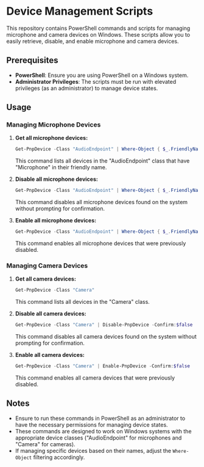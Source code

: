 # Device Management Scripts

This repository contains PowerShell commands and scripts for managing microphone and camera devices on Windows. These scripts allow you to easily retrieve, disable, and enable microphone and camera devices.

## Prerequisites

- **PowerShell**: Ensure you are using PowerShell on a Windows system.
- **Administrator Privileges**: The scripts must be run with elevated privileges (as an administrator) to manage device states.

## Usage

### Managing Microphone Devices

1. **Get all microphone devices:**

   ```powershell
   Get-PnpDevice -Class "AudioEndpoint" | Where-Object { $_.FriendlyName -match "Microphone" }
   ```

   This command lists all devices in the "AudioEndpoint" class that have "Microphone" in their friendly name.

2. **Disable all microphone devices:**

   ```powershell
   Get-PnpDevice -Class "AudioEndpoint" | Where-Object { $_.FriendlyName -match "Microphone" } | Disable-PnpDevice -Confirm:$false
   ```

   This command disables all microphone devices found on the system without prompting for confirmation.

3. **Enable all microphone devices:**

   ```powershell
   Get-PnpDevice -Class "AudioEndpoint" | Where-Object { $_.FriendlyName -match "Microphone" } | Enable-PnpDevice -Confirm:$false
   ```

   This command enables all microphone devices that were previously disabled.

### Managing Camera Devices

1. **Get all camera devices:**

   ```powershell
   Get-PnpDevice -Class "Camera"
   ```

   This command lists all devices in the "Camera" class.

2. **Disable all camera devices:**

   ```powershell
   Get-PnpDevice -Class "Camera" | Disable-PnpDevice -Confirm:$false
   ```

   This command disables all camera devices found on the system without prompting for confirmation.

3. **Enable all camera devices:**

   ```powershell
   Get-PnpDevice -Class "Camera" | Enable-PnpDevice -Confirm:$false
   ```

   This command enables all camera devices that were previously disabled.

## Notes

- Ensure to run these commands in PowerShell as an administrator to have the necessary permissions for managing device states.
- These commands are designed to work on Windows systems with the appropriate device classes ("AudioEndpoint" for microphones and "Camera" for cameras).
- If managing specific devices based on their names, adjust the `Where-Object` filtering accordingly.
